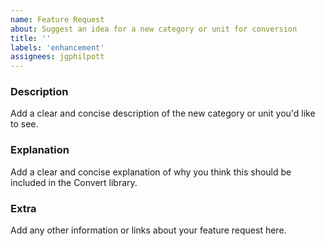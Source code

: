 ```yaml
---
name: Feature Request
about: Suggest an idea for a new category or unit for conversion
title: ''
labels: 'enhancement'
assignees: jgphilpott
---
```


### Description

Add a clear and concise description of the new category or unit you'd like to see.

### Explanation

Add a clear and concise explanation of why you think this should be included in the Convert library.

### Extra

Add any other information or links about your feature request here.